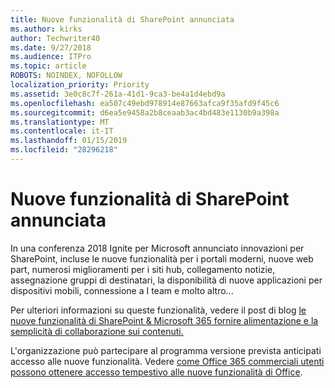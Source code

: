 ```yaml
---
title: Nuove funzionalità di SharePoint annunciata
ms.author: kirks
author: Techwriter40
ms.date: 9/27/2018
ms.audience: ITPro
ms.topic: article
ROBOTS: NOINDEX, NOFOLLOW
localization_priority: Priority
ms.assetid: 3e0c8c7f-261a-41d1-9ca3-be4a1d4ebd9a
ms.openlocfilehash: ea507c49ebd978914e87663afca9f35afd9f45c6
ms.sourcegitcommit: d6ea5e9458a2b8ceaab3ac4bd483e1130b9a398a
ms.translationtype: MT
ms.contentlocale: it-IT
ms.lasthandoff: 01/15/2019
ms.locfileid: "28296218"
---
```

# <a name="sharepoint-new-features-announced"></a>Nuove funzionalità di SharePoint annunciata

In una conferenza 2018 Ignite per Microsoft annunciato innovazioni per SharePoint, incluse le nuove funzionalità per i portali moderni, nuove web part, numerosi miglioramenti per i siti hub, collegamento notizie, assegnazione gruppi di destinatari, la disponibilità di nuove applicazioni per dispositivi mobili, connessione a I team e molto altro...
  
Per ulteriori informazioni su queste funzionalità, vedere il post di blog [le nuove funzionalità di SharePoint &amp; Microsoft 365 fornire alimentazione e la semplicità di collaborazione sui contenuti.](https://go.microsoft.com/fwlink/?linkid=2026502)
  
L'organizzazione può partecipare al programma versione prevista anticipati accesso alle nuove funzionalità. Vedere [come Office 365 commerciali utenti possono ottenere accesso tempestivo alle nuove funzionalità di Office](https://go.microsoft.com/fwlink/?linkid=2026346).
  

